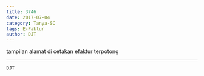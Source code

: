 ```yaml
---
title: 3746
date: 2017-07-04
category: Tanya-SC
tags: E-Faktur
author: DJT
---
```


tampilan alamat di cetakan efaktur terpotong

---



`DJT`
